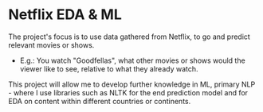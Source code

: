 # Netflix EDA & ML

The project's focus is to use data gathered from Netflix, to go and predict relevant movies or shows.
  - E.g.: You watch "Goodfellas", what other movies or shows would the viewer like to see, relative to what they already watch.
  
This project will allow me to develop further knowledge in ML, primary NLP - where I use libraries such as NLTK for the end prediction model and for EDA on content within different countries or continents. 



